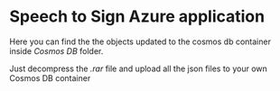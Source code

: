 # Speech to Sign Azure application


Here you can find the the objects updated to the cosmos db container inside *Cosmos DB* folder.

Just decompress the *.rar* file and upload all the json files to your own Cosmos DB container

